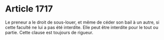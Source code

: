 # Article 1717

Le preneur a le droit de sous-louer, et même de céder son bail à un autre, si cette faculté ne lui a pas été interdite.   Elle peut être interdite pour le tout ou partie.   Cette clause est toujours de rigueur.